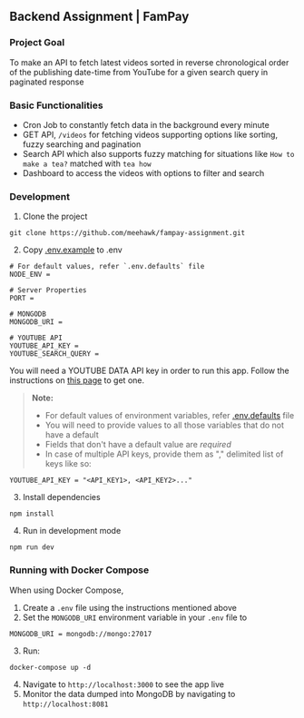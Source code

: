 ## Backend Assignment | FamPay

### Project Goal

To make an API to fetch latest videos sorted in reverse chronological order of the publishing date-time from YouTube for a given search query in paginated response

### Basic Functionalities

- Cron Job to constantly fetch data in the background every minute
- GET API, `/videos` for fetching videos supporting options like sorting, fuzzy searching and pagination
- Search API which also supports fuzzy matching for situations like `How to make a tea?` matched with `tea how`
- Dashboard to access the videos with options to filter and search

### Development

1. Clone the project

`git clone https://github.com/meehawk/fampay-assignment.git`

2. Copy [.env.example](https://github.com/meehawk/fampay-assignment/blob/master/.env.example) to .env

```
# For default values, refer `.env.defaults` file
NODE_ENV = 

# Server Properties
PORT =

# MONGODB
MONGODB_URI = 

# YOUTUBE API
YOUTUBE_API_KEY =
YOUTUBE_SEARCH_QUERY =
```
You will need a YOUTUBE DATA API key in order to run this app. Follow the instructions on [this page](https://developers.google.com/youtube/v3/getting-started) to get one.

> **Note:** 
> - For default values of environment variables, refer [.env.defaults](https://github.com/meehawk/fampay-assignment/blob/master/.env.defaults) file
> - You will need to provide values to all those variables that do not have a default
> - Fields that don't have a default value are _required_  
> - In case of multiple API keys, provide them as "," delimited list of keys like so:

```
YOUTUBE_API_KEY = "<API_KEY1>, <API_KEY2>..."
```

3. Install dependencies

`npm install`

4. Run in development mode

`npm run dev`

### Running with Docker Compose

When using Docker Compose, 

1. Create a `.env` file using the instructions mentioned above
2. Set the `MONGODB_URI` environment variable in your `.env` file to

```
MONGODB_URI = mongodb://mongo:27017
```
3. Run:

```
docker-compose up -d
```
4. Navigate to `http://localhost:3000` to see the app live
5. Monitor the data dumped into MongoDB by navigating to `http://localhost:8081`
